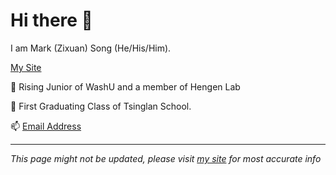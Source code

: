 # Hi there 👋

<!--
**MarkSong535/MarkSong535** is a ✨ _special_ ✨ repository because its `README.md` (this file) appears on your GitHub profile.

Here are some ideas to get you started:

- 🔭 I’m currently working on ...
- 🌱 I’m currently learning ...
- 👯 I’m looking to collaborate on ...
- 🤔 I’m looking for help with ...
- 💬 Ask me about ...
- 📫 How to reach me: ...
- 😄 Pronouns: ...
- ⚡ Fun fact: ...
-->

I am Mark (Zixuan) Song (He/His/Him).

[My Site](https://marksong.tech)

🎉 Rising Junior of WashU and a member of Hengen Lab

🏫 First Graduating Class of Tsinglan School.

📫 [Email Address](mailto:78847784+MarkSong535@users.noreply.github.com)

<!--
## My Github Status


[![Mark's GitHub stats](https://github-readme-stats.vercel.app/api?username=marksong535)](https://github.com/marksong535/github-readme-stats)-->
---

_This page might not be updated, please visit [my site](https://marksong.tech) for most accurate info_
